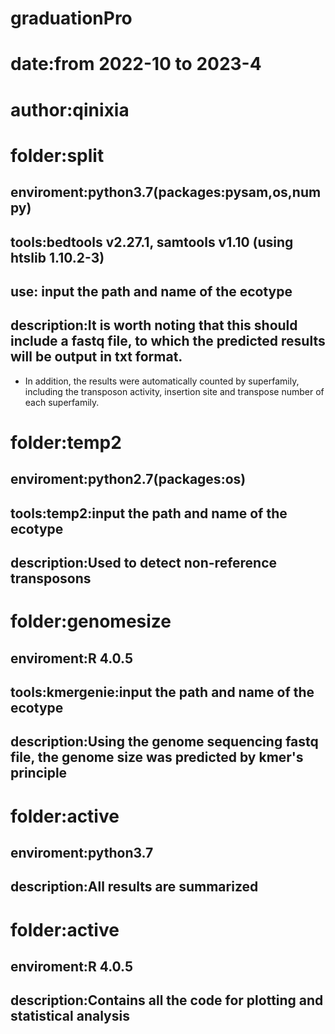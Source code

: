# graduationPro
# date:from 2022-10 to 2023-4
# author:qinixia

# folder:split
## enviroment:python3.7(packages:pysam,os,numpy)
## tools:bedtools v2.27.1, samtools v1.10 (using htslib 1.10.2-3)
## use: input the path and name of the ecotype
## description:It is worth noting that this should include a fastq file, to which the predicted results will be output in txt format. 
  + In addition, the results were automatically counted by superfamily, including the transposon activity, insertion site and transpose number of each superfamily.

# folder:temp2
## enviroment:python2.7(packages:os)
## tools:temp2:input the path and name of the ecotype
## description:Used to detect non-reference transposons

# folder:genomesize
## enviroment:R 4.0.5
## tools:kmergenie:input the path and name of the ecotype
## description:Using the genome sequencing fastq file, the genome size was predicted by kmer's principle

# folder:active
## enviroment:python3.7
## description:All results are summarized

# folder:active
## enviroment:R 4.0.5
## description:Contains all the code for plotting and statistical analysis

